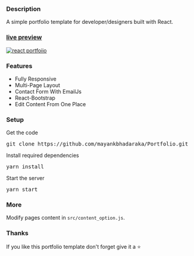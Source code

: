 ### Description

A simple portfolio template for developer/designers built with React. 

### [live preview](https://mayank-port.netlify.app/)

[![react portfoiio](src/assets/images/react%20portfolio%20gif.gif)](https://mayank-port.netlify.app/)

### Features

- Fully Responsive
- Multi-Page Layout
- Contact Form With EmailJs
- React-Bootstrap
- Edit Content From One Place

### Setup

Get the code

<pre>git clone https://github.com/mayankbhadaraka/Portfolio.git</pre>
 
Install required dependencies

<pre>yarn install</pre>


Start the server

<pre>yarn start</pre>

### More

Modify pages content in  `src/content_option.js`.

### Thanks

If you like this portfolio template don't forget give it a ⭐ 
